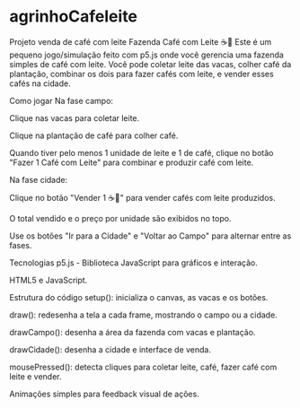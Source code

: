 # agrinhoCafeleite
Projeto venda de café com leite
Fazenda Café com Leite ☕🥛
Este é um pequeno jogo/simulação feito com p5.js onde você gerencia uma fazenda simples de café com leite. Você pode coletar leite das vacas, colher café da plantação, combinar os dois para fazer cafés com leite, e vender esses cafés na cidade.

Como jogar
Na fase campo:

Clique nas vacas para coletar leite.

Clique na plantação de café para colher café.

Quando tiver pelo menos 1 unidade de leite e 1 de café, clique no botão "Fazer 1 Café com Leite" para combinar e produzir café com leite.

Na fase cidade:

Clique no botão "Vender 1 ☕🥛" para vender cafés com leite produzidos.

O total vendido e o preço por unidade são exibidos no topo.

Use os botões "Ir para a Cidade" e "Voltar ao Campo" para alternar entre as fases.

Tecnologias
p5.js - Biblioteca JavaScript para gráficos e interação.

HTML5 e JavaScript.

Estrutura do código
setup(): inicializa o canvas, as vacas e os botões.

draw(): redesenha a tela a cada frame, mostrando o campo ou a cidade.

drawCampo(): desenha a área da fazenda com vacas e plantação.

drawCidade(): desenha a cidade e interface de venda.

mousePressed(): detecta cliques para coletar leite, café, fazer café com leite e vender.

Animações simples para feedback visual de ações.
